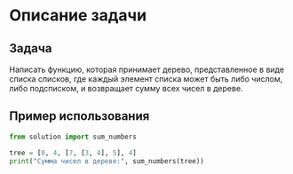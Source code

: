 # Описание задачи

## Задача

Написать функцию, которая принимает дерево, представленное в виде списка списков, где каждый элемент списка может быть либо числом, либо подсписком, и возвращает сумму всех чисел в дереве.

## Пример использования

```python
from solution import sum_numbers

tree = [0, 4, [7, [3, 4], 5], 4]
print("Сумма чисел в дереве:", sum_numbers(tree))
